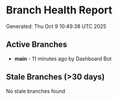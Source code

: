 # Branch Health Report
Generated: Thu Oct  9 10:49:38 UTC 2025

## Active Branches
- **main** - 11 minutes ago by Dashboard Bot

## Stale Branches (>30 days)
No stale branches found
